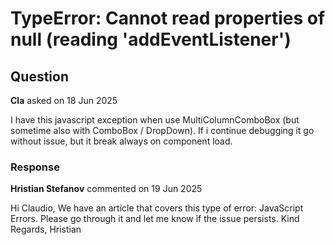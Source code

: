 # TypeError: Cannot read properties of null (reading 'addEventListener')

## Question

**Cla** asked on 18 Jun 2025

I have this javascript exception when use MultiColumnComboBox (but sometime also with ComboBox / DropDown). If i continue debugging it go without issue, but it break always on component load.

### Response

**Hristian Stefanov** commented on 19 Jun 2025

Hi Claudio, We have an article that covers this type of error: JavaScript Errors. Please go through it and let me know if the issue persists. Kind Regards, Hristian
